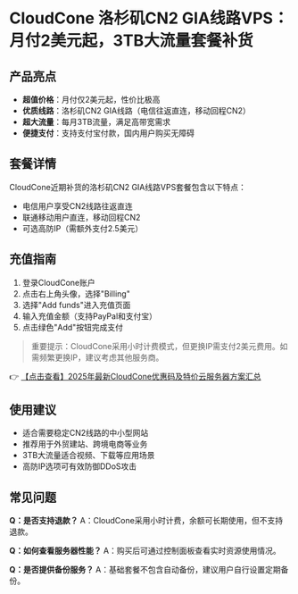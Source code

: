 # CloudCone 洛杉矶CN2 GIA线路VPS：月付2美元起，3TB大流量套餐补货

## 产品亮点
- **超值价格**：月付仅2美元起，性价比极高
- **优质线路**：洛杉矶CN2 GIA线路（电信往返直连，移动回程CN2）
- **超大流量**：每月3TB流量，满足高带宽需求
- **便捷支付**：支持支付宝付款，国内用户购买无障碍

## 套餐详情
CloudCone近期补货的洛杉矶CN2 GIA线路VPS套餐包含以下特点：
- 电信用户享受CN2线路往返直连
- 联通移动用户直连，移动回程CN2
- 可选高防IP（需额外支付2.5美元）

## 充值指南
1. 登录CloudCone账户
2. 点击右上角头像，选择"Billing"
3. 选择"Add funds"进入充值页面
4. 输入充值金额（支持PayPal和支付宝）
5. 点击绿色"Add"按钮完成支付

> 重要提示：CloudCone采用小时计费模式，但更换IP需支付2美元费用。如需频繁更换IP，建议考虑其他服务商。

👉 [【点击查看】2025年最新CloudCone优惠码及特价云服务器方案汇总](https://bit.ly/Cloudcone)

## 使用建议
- 适合需要稳定CN2线路的中小型网站
- 推荐用于外贸建站、跨境电商等业务
- 3TB大流量适合视频、下载等应用场景
- 高防IP选项可有效防御DDoS攻击

## 常见问题
**Q：是否支持退款？**
A：CloudCone采用小时计费，余额可长期使用，但不支持退款。

**Q：如何查看服务器性能？**
A：购买后可通过控制面板查看实时资源使用情况。

**Q：是否提供备份服务？**
A：基础套餐不包含自动备份，建议用户自行设置定期备份。